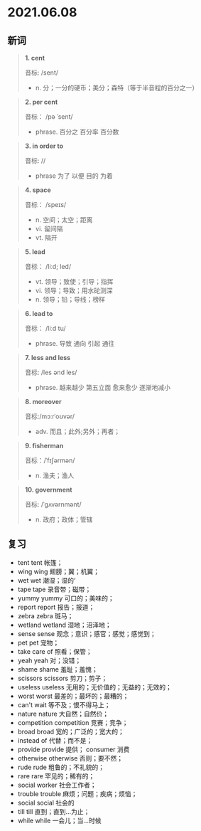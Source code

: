 # 2021.06.08

## 新词

> **1. cent**
>
> 音标: /sent/
>
> - n. 分；一分的硬币；美分；森特（等于半音程的百分之一）


> **2. per cent** 
> 
> 音标： /pə ˈsent/
>
> - phrase. 百分之 百分率 百分数



> **3. in order to**
>
> 音标:  //
>
> - phrase 为了 以便 目的 为着


> **4. space**
>
> 音标： /speɪs/
>
> - n. 空间；太空；距离
> - vi. 留间隔
> - vt. 隔开




> **5. lead**
>
> 音标： /liːd; led/
>
> - vt. 领导；致使；引导；指挥
> - vi. 领导；导致；用水砣测深
> - n. 领导；铅；导线；榜样



> **6. lead to**
>
> 音标： /liːd tu/
>
> - phrase. 导致 通向 引起 通往


> **7. less and less**
>
> 音标: /les ənd les/
>
> - phrase. 越来越少 第五立面 愈来愈少 逐渐地减小




> **8. moreover**
>
> 音标:/mɔːrˈoʊvər/
>
> - adv. 而且；此外;另外；再者；



> **9. fisherman**
>
> 音标：/ˈfɪʃərmən/
>
> - n. 渔夫；渔人

> **10. government**
>
> 音标:  /ˈɡʌvərnmənt/
>
> - n. 政府；政体；管辖



## 复习

- tent tent 帐篷；
- wing wing 翅膀；翼；机翼；
- wet wet 潮湿；湿的‘
- tape tape 录音带；磁带；
- yummy yummy 可口的；美味的；
- report report 报告；报道；
- zebra zebra 斑马； 
- wetland wetland 湿地；沼泽地；
- sense sense 观念；意识；感官；感觉；感觉到；
- pet pet 宠物；
- take care of 照看；保管；
- yeah yeah 对；没错；
- shame shame 羞耻；羞愧；
- scissors scissors 剪刀；剪子；
- useless useless 无用的；无价值的；无益的；无效的；
- worst worst 最差的；最坏的；最糟的；
- can't wait 等不及；恨不得马上；
- nature nature 大自然；自然价；
- competition competition 竞赛；竞争；
- broad broad 宽的；广泛的；宽大的；
- instead of 代替；而不是；
- provide provide 提供； consumer 消费
- otherwise otherwise 否则；要不然；
- rude rude 粗鲁的；不礼貌的；
- rare rare 罕见的；稀有的；
- social worker 社会工作者；
- trouble trouble 麻烦；问题；疾病；烦恼；
- social social 社会的
- till till 直到；直到...为止；
- while while 一会儿；当...时候


